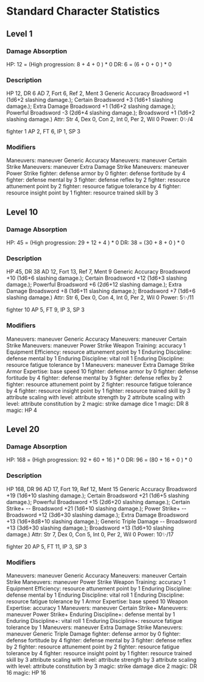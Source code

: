# Standard Character Statistics

## Level 1

### Damage Absorption
HP: 12 = (High progression: 8 <level> + 4 <con> + 0 <modifier>) * 0 <elite multiplier>
DR: 6 = (6 <armor> + 0 <modifier> + 0 <monster hp>) * 0 <elite multiplier>

### Description
HP 12, DR 6
AD 7, Fort 6, Ref 2, Ment 3
Generic Accuracy Broadsword +1 (1d6+2 slashing damage.); Certain Broadsword +3 (1d6+1 slashing damage.); Extra Damage Broadsword +1 (1d6+2 slashing damage.); Powerful Broadsword -3 (2d6+4 slashing damage.); Broadsword +1 (1d6+2 slashing damage.)
Attr: Str 4, Dex 0, Con 2, Int 0, Per 2, Wil 0
Power: 0✨/4

fighter 1
AP 2, FT 6, IP 1, SP 3

### Modifiers
Maneuvers: maneuver Generic Accuracy
Maneuvers: maneuver Certain Strike
Maneuvers: maneuver Extra Damage Strike
Maneuvers: maneuver Power Strike
fighter: defense armor by 0
fighter: defense fortitude by 4
fighter: defense mental by 3
fighter: defense reflex by 2
fighter: resource attunement point by 2
fighter: resource fatigue tolerance by 4
fighter: resource insight point by 1
fighter: resource trained skill by 3

## Level 10

### Damage Absorption
HP: 45 = (High progression: 29 <level> + 12 <con> + 4 <modifier>) * 0 <elite multiplier>
DR: 38 = (30 <armor> + 8 <modifier> + 0 <monster hp>) * 0 <elite multiplier>

### Description
HP 45, DR 38
AD 12, Fort 13, Ref 7, Ment 9
Generic Accuracy Broadsword +10 (1d6+6 slashing damage.); Certain Broadsword +12 (1d6+3 slashing damage.); Powerful Broadsword +6 (2d6+12 slashing damage.); Extra Damage Broadsword +8 (1d6+11 slashing damage.); Broadsword +7 (1d6+6 slashing damage.)
Attr: Str 6, Dex 0, Con 4, Int 0, Per 2, Wil 0
Power: 5✨/11

fighter 10
AP 5, FT 9, IP 3, SP 3

### Modifiers
Maneuvers: maneuver Generic Accuracy
Maneuvers: maneuver Certain Strike
Maneuvers: maneuver Power Strike
Weapon Training: accuracy 1
Equipment Efficiency: resource attunement point by 1
Enduring Discipline: defense mental by 1
Enduring Discipline: vital roll 1
Enduring Discipline: resource fatigue tolerance by 1
Maneuvers: maneuver Extra Damage Strike
Armor Expertise: base speed 10
fighter: defense armor by 0
fighter: defense fortitude by 4
fighter: defense mental by 3
fighter: defense reflex by 2
fighter: resource attunement point by 2
fighter: resource fatigue tolerance by 4
fighter: resource insight point by 1
fighter: resource trained skill by 3
attribute scaling with level: attribute strength by 2
attribute scaling with level: attribute constitution by 2
magic: strike damage dice 1
magic: DR 8
magic: HP 4

## Level 20

### Damage Absorption
HP: 168 = (High progression: 92 <level> + 60 <con> + 16 <modifier>) * 0 <elite multiplier>
DR: 96 = (80 <armor> + 16 <modifier> + 0 <monster hp>) * 0 <elite multiplier>

### Description
HP 168, DR 96
AD 17, Fort 19, Ref 12, Ment 15
Generic Accuracy Broadsword +19 (1d6+10 slashing damage.); Certain Broadsword +21 (1d6+5 slashing damage.); Powerful Broadsword +15 (2d6+20 slashing damage.); Certain Strike+ -- Broadsword +21 (1d6+10 slashing damage.); Power Strike+ -- Broadsword +12 (3d6+30 slashing damage.); Extra Damage Broadsword +13 (1d6+8d8+10 slashing damage.); Generic Triple Damage -- Broadsword +13 (3d6+30 slashing damage.); Broadsword +13 (1d6+10 slashing damage.)
Attr: Str 7, Dex 0, Con 5, Int 0, Per 2, Wil 0
Power: 10✨/17

fighter 20
AP 5, FT 11, IP 3, SP 3

### Modifiers
Maneuvers: maneuver Generic Accuracy
Maneuvers: maneuver Certain Strike
Maneuvers: maneuver Power Strike
Weapon Training: accuracy 1
Equipment Efficiency: resource attunement point by 1
Enduring Discipline: defense mental by 1
Enduring Discipline: vital roll 1
Enduring Discipline: resource fatigue tolerance by 1
Armor Expertise: base speed 10
Weapon Expertise: accuracy 1
Maneuvers: maneuver Certain Strike+
Maneuvers: maneuver Power Strike+
Enduring Discipline+: defense mental by 1
Enduring Discipline+: vital roll 1
Enduring Discipline+: resource fatigue tolerance by 1
Maneuvers: maneuver Extra Damage Strike
Maneuvers: maneuver Generic Triple Damage
fighter: defense armor by 0
fighter: defense fortitude by 4
fighter: defense mental by 3
fighter: defense reflex by 2
fighter: resource attunement point by 2
fighter: resource fatigue tolerance by 4
fighter: resource insight point by 1
fighter: resource trained skill by 3
attribute scaling with level: attribute strength by 3
attribute scaling with level: attribute constitution by 3
magic: strike damage dice 2
magic: DR 16
magic: HP 16
